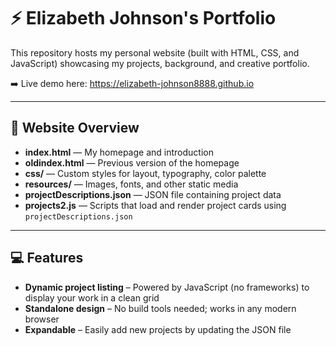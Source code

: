 # ⚡ Elizabeth Johnson's Portfolio

This repository hosts my personal website (built with HTML, CSS, and JavaScript) showcasing my projects, background, and creative portfolio.

➡️ Live demo here: https://elizabeth-johnson8888.github.io

---

## 🚀 Website Overview

- **index.html** — My homepage and introduction  
- **oldindex.html** — Previous version of the homepage  
- **css/** — Custom styles for layout, typography, color palette  
- **resources/** — Images, fonts, and other static media  
- **projectDescriptions.json** — JSON file containing project data  
- **projects2.js** — Scripts that load and render project cards using `projectDescriptions.json`

---

## 💻 Features

- **Dynamic project listing** – Powered by JavaScript (no frameworks) to display your work in a clean grid
- **Standalone design** – No build tools needed; works in any modern browser
- **Expandable** – Easily add new projects by updating the JSON file
